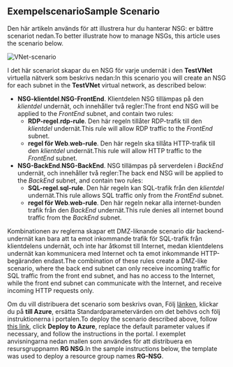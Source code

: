## <a name="sample-scenario"></a><span data-ttu-id="a4421-101">Exempelscenario</span><span class="sxs-lookup"><span data-stu-id="a4421-101">Sample Scenario</span></span>
<span data-ttu-id="a4421-102">Den här artikeln används för att illustrera hur du hanterar NSG: er bättre scenariot nedan.</span><span class="sxs-lookup"><span data-stu-id="a4421-102">To better illustrate how to manage NSGs, this article uses the scenario below.</span></span>

![VNet-scenario](./media/virtual-networks-create-nsg-scenario-include/figure1.png)

<span data-ttu-id="a4421-104">I det här scenariot skapar du en NSG för varje undernät i den **TestVNet** virtuella nätverk som beskrivs nedan:</span><span class="sxs-lookup"><span data-stu-id="a4421-104">In this scenario you will create an NSG for each subnet in the **TestVNet** virtual network, as described below:</span></span> 

* <span data-ttu-id="a4421-105">**NSG-klientdel**.</span><span class="sxs-lookup"><span data-stu-id="a4421-105">**NSG-FrontEnd**.</span></span> <span data-ttu-id="a4421-106">Klientdelen NSG tillämpas på den *klientdel* undernät, och innehåller två regler:</span><span class="sxs-lookup"><span data-stu-id="a4421-106">The front end NSG will be applied to the *FrontEnd* subnet, and contain two rules:</span></span>    
  * <span data-ttu-id="a4421-107">**RDP-regel**.</span><span class="sxs-lookup"><span data-stu-id="a4421-107">**rdp-rule**.</span></span> <span data-ttu-id="a4421-108">Den här regeln tillåter RDP-trafik till den *klientdel* undernät.</span><span class="sxs-lookup"><span data-stu-id="a4421-108">This rule will allow RDP traffic to the *FrontEnd* subnet.</span></span>
  * <span data-ttu-id="a4421-109">**regel för Web**.</span><span class="sxs-lookup"><span data-stu-id="a4421-109">**web-rule**.</span></span> <span data-ttu-id="a4421-110">Den här regeln ska tillåta HTTP-trafik till den *klientdel* undernät.</span><span class="sxs-lookup"><span data-stu-id="a4421-110">This rule will allow HTTP traffic to the *FrontEnd* subnet.</span></span>
* <span data-ttu-id="a4421-111">**NSG-BackEnd**.</span><span class="sxs-lookup"><span data-stu-id="a4421-111">**NSG-BackEnd**.</span></span> <span data-ttu-id="a4421-112">NSG tillämpas på serverdelen i *BackEnd* undernät, och innehåller två regler:</span><span class="sxs-lookup"><span data-stu-id="a4421-112">The back end NSG will be applied to the *BackEnd* subnet, and contain two rules:</span></span>    
  * <span data-ttu-id="a4421-113">**SQL-regel**.</span><span class="sxs-lookup"><span data-stu-id="a4421-113">**sql-rule**.</span></span> <span data-ttu-id="a4421-114">Den här regeln kan SQL-trafik från den *klientdel* undernät.</span><span class="sxs-lookup"><span data-stu-id="a4421-114">This rule allows SQL traffic only from the *FrontEnd* subnet.</span></span>
  * <span data-ttu-id="a4421-115">**regel för Web**.</span><span class="sxs-lookup"><span data-stu-id="a4421-115">**web-rule**.</span></span> <span data-ttu-id="a4421-116">Den här regeln nekar alla internet-bunden trafik från den *BackEnd* undernät.</span><span class="sxs-lookup"><span data-stu-id="a4421-116">This rule denies all internet bound traffic from the *BackEnd* subnet.</span></span>

<span data-ttu-id="a4421-117">Kombinationen av reglerna skapar ett DMZ-liknande scenario där backend-undernät kan bara att ta emot inkommande trafik för SQL-trafik från klientdelens undernät, och inte har åtkomst till Internet, medan klientdelens undernät kan kommunicera med Internet och ta emot inkommande HTTP-begäranden endast.</span><span class="sxs-lookup"><span data-stu-id="a4421-117">The combination of these rules create a DMZ-like scenario, where the back end subnet can only receive incoming traffic for SQL traffic from the front end subnet, and has no access to the Internet, while the front end subnet can communicate with the Internet, and receive incoming HTTP requests only.</span></span>

<span data-ttu-id="a4421-118">Om du vill distribuera det scenario som beskrivs ovan, Följ [länken](http://github.com/telmosampaio/azure-templates/tree/master/201-IaaS-WebFrontEnd-SQLBackEnd-NSG), klickar du på **till Azure**, ersätta Standardparametervärden om det behövs och följ instruktionerna i portalen.</span><span class="sxs-lookup"><span data-stu-id="a4421-118">To deploy the scenario described above, follow [this link](http://github.com/telmosampaio/azure-templates/tree/master/201-IaaS-WebFrontEnd-SQLBackEnd-NSG), click **Deploy to Azure**, replace the default parameter values if necessary, and follow the instructions in the portal.</span></span> <span data-ttu-id="a4421-119">I exemplet anvisningarna nedan mallen som användes för att distribuera en resursgruppnamn **RG NSG**.</span><span class="sxs-lookup"><span data-stu-id="a4421-119">In the sample instructions below, the template was used to deploy a resource group names **RG-NSG**.</span></span> 

